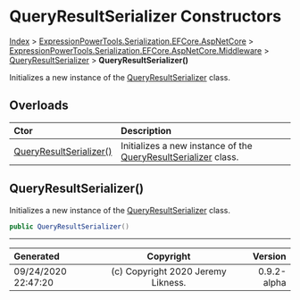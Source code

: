 ﻿# QueryResultSerializer Constructors

[Index](../index.md) > [ExpressionPowerTools.Serialization.EFCore.AspNetCore](ExpressionPowerTools.Serialization.EFCore.AspNetCore.a.md) > [ExpressionPowerTools.Serialization.EFCore.AspNetCore.Middleware](ExpressionPowerTools.Serialization.EFCore.AspNetCore.Middleware.n.md) > [QueryResultSerializer](ExpressionPowerTools.Serialization.EFCore.AspNetCore.Middleware.QueryResultSerializer.cs.md) > **QueryResultSerializer()**

Initializes a new instance of the [QueryResultSerializer](ExpressionPowerTools.Serialization.EFCore.AspNetCore.Middleware.QueryResultSerializer.cs.md) class.

## Overloads

| Ctor | Description |
| :-- | :-- |
| [QueryResultSerializer()](#queryresultserializer) | Initializes a new instance of the [QueryResultSerializer](ExpressionPowerTools.Serialization.EFCore.AspNetCore.Middleware.QueryResultSerializer.cs.md) class. |

## QueryResultSerializer()

Initializes a new instance of the [QueryResultSerializer](ExpressionPowerTools.Serialization.EFCore.AspNetCore.Middleware.QueryResultSerializer.cs.md) class.

```csharp
public QueryResultSerializer()
```



---

| Generated | Copyright | Version |
| :-- | :-: | --: |
| 09/24/2020 22:47:20 | (c) Copyright 2020 Jeremy Likness. | 0.9.2-alpha |
